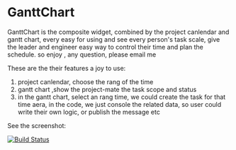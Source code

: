 # GanttChart

GanttChart is the composite widget, combined by  the project canlendar and gantt chart, every easy for
using and see every person's task scale, give the leader and engineer easy way to control their time
and plan the schedule. so enjoy , any question, please email me



These are the their features  a joy to use:

1. project canlendar, choose the rang of the time
2. gantt chart ,show the project-mate the task scope and status
3. in the gantt chart, select an rang time, we could create the task for that time aera, in the code, we just console the related data, so user could write their own logic, or publish the message etc

See the screenshot:

[![Build Status](http://img3.tbcdn.cn/tfscom/T1pCvEFi0eXXccoVrX_620x10000.jpg)](http://taobao.com)


